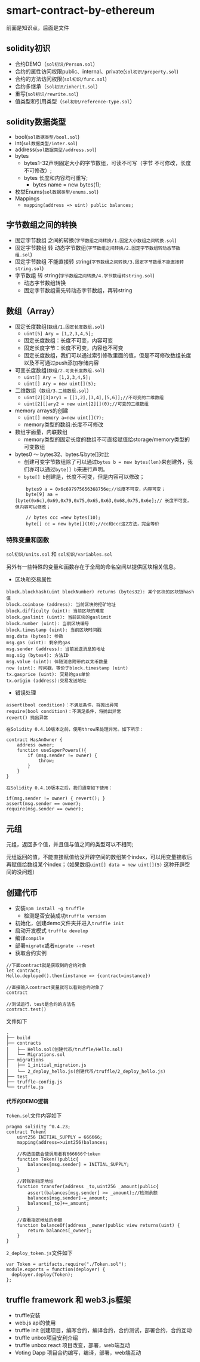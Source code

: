 # smart-contract-by-ethereum

前面是知识点，后面是文件

## solidity初识
- 合约DEMO（`sol初识/Person.sol`） 
- 合约的属性访问权限public、internal、private(`sol初识/property.sol`)
- 合约的方法访问权限(`sol初识/func.sol`)
- 合约多继承（`sol初识/inherit.sol`）
- 重写(`sol初识/rewrite.sol`)
- 值类型和引用类型（`sol初识/reference-type.sol`）

## solidity数据类型
- bool(`sol数据类型/bool.sol`)
- int(`sol数据类型/inter.sol`)
- address(`sol数据类型/address.sol`)
- bytes
    - bytes1-32声明固定大小的字节数组，可读不可写（字节 不可修改，长度不可修改）;
    - bytes 长度和内容均可重写;
        - bytes name  = new bytes(1);
- 枚举Enums(`sol数据类型/enums.sol`)
- Mappings
    - `mapping(address => uint) public balances;`

## 字节数组之间的转换
- 固定字节数组 之间的转换(`字节数组之间转换/1.固定大小数组之间转换.sol`)
- 固定字节数组 转 动态字节数组(`字节数组之间转换/2.固定字节数组转动态节数组.sol`)
- 固定字节数组 不能直接转 string(`字节数组之间转换/3.固定字节数组不能直接转string.sol`)
- 字节数组 转 string(`字节数组之间转换/4.字节数组转string.sol`)
    - 动态字节数组转换
    - 固定字节数组需先转动态字节数组，再转string

## 数组（Array）
- 固定长度数组(`数组/1.固定长度数组.sol`)
    - `uint[5] Ary = [1,2,3,4,5];`
    - 固定长度数组：长度不可变，内容可变
    - 固定长度字节：长度不可变，内容也不可变
    - 固定长度数组，我们可以通过索引修改里面的值，但是不可修改数组长度以及不可通过push添加存储内容
- 可变长度数组(`数组/2.可变长度数组.sol`)
    - `uint[] Ary = [1,2,3,4,5];`
    - `uint[] Ary = new uint[](5);`
- 二维数组（`数组/3.二维数组.sol`）
    - `uint[2][3]ary1 = [[1,2],[3,4],[5,6]];//不可变的二维数组`
    - `uint[2][]ary2 = new uint[2][](0);//可变的二维数组`
- memory arrays的创建
    - `uint[] memory a=new uint[](7);`
    -  memory类型的数组:长度不可修改
- 数组字面量，内联数组
    - memory类型的固定长度的数组不可直接赋值给storage/memory类型的可变数组 
- bytes0 ～ bytes32、bytes与byte[]对比
    - 创建可变字节数组除了可以通过`bytes b = new bytes(len)`来创建外，我们亦可以通过`byte[] b`来进行声明。
    - `byte[] b`创建是，长度不可变，但是内容可以修改；
    ```
        bytes9 a = 0x6c697975656368756e;//长度不可变，内容可变；
        byte[9] aa = [byte(0x6c),0x69,0x79,0x75,0x65,0x63,0x68,0x75,0x6e];// 长度不可变，但内容可以修改；

        // bytes ccc =new bytes(10);
        byte[] cc = new byte[](10);//cc和ccc这2方法，完全等价
    ```

### 特殊变量和函数

`sol初识/units.sol` 和 `sol初识/variables.sol`

另外有一些特殊的变量和函数存在于全局的命名空间以提供区块相关信息。

- 区块和交易属性
```
block.blockhash(uint blockNumber) returns (bytes32): 某个区块的区块链hash值
block.coinbase (address): 当前区块的挖矿地址
block.difficulty (uint): 当前区块的难度
block.gaslimit (uint): 当前区块的gaslimit
block.number (uint): 当前区块编号
block.timestamp (uint): 当前区块时间戳
msg.data (bytes): 参数
msg.gas (uint): 剩余的gas
msg.sender (address): 当前发送消息的地址
msg.sig (bytes4): 方法ID
msg.value (uint): 伴随消息附带的以太币数量
now (uint): 时间戳，等价于block.timestamp (uint)
tx.gasprice (uint): 交易的gas单价
tx.origin (address):交易发送地址
```
- 错误处理
```
assert(bool condition)：不满足条件，将抛出异常
require(bool condition)：不满足条件，将抛出异常
revert() 抛出异常

在Solidity 0.4.10版本之前，使用throw来处理异常。如下所示：

contract HasAnOwner {
    address owner;
    function useSuperPowers(){ 
        if (msg.sender != owner) { 
            throw; 
        }
    }
}

在Solidity 0.4.10版本之后，我们通常如下使用：

if(msg.sender != owner) { revert(); }
assert(msg.sender == owner);
require(msg.sender == owner);
```

## 元组

元组，返回多个值，并且值与值之间的类型可以不相同;

元组返回的值，不能直接赋值给没开辟空间的数组某个index，可以用变量接收后再赋值给数组某个index；（如果数组`uint[] data = new uint[](5)` 这种开辟空间的没问题）

## 创建代币
- 安装`npm install -g truffle`
    - 检测是否安装成功`truffle version`
- 初始化，创建demo文件夹并进入`truffle init`
- 启动开发模式 `truffle develop`
- 编译`compile`
- 部署`migrate`或者`migrate --reset`
- 获取合约实例
```
//下面contract就是获取到的合约对象
let contract;
Hello.deployed().then(instance => {contract=instance})

//直接输入contract变量就可以看到合约对象了
contract

//测试运行，test是合约的方法名
contract.test()
```
文件如下
```
.
├── build
├── contracts
│   ├── Hello.sol(创建代币/truffle/Hello.sol)
│   └── Migrations.sol
├── migrations
│   ├── 1_initial_migration.js
│   └── 2_deploy_hello.js(创建代币/truffle/2_deploy_hello.js)
├── test
├── truffle-config.js
└── truffle.js
```

#### 代币的DEMO逻辑

`Token.sol`文件内容如下

```
pragma solidity ^0.4.23;
contract Token{
    uint256 INITIAL_SUPPLY = 666666;
    mapping(address=>uint256)balances;

    //构造函数会使调用者有666666个token
    function Token()public{
        balances[msg.sender] = INITIAL_SUPPLY;
    }

    //转账到指定地址
    function transfer(address _to,uint256 _amount)public{
        assert(balances[msg.sender] >= _amount);//检测余额
        balances[msg.sender]-=_amount;
        balances[_to]+=_amount;
    }

    //查看指定地址的余额
    function balanceOf(address _owner)public view returns(uint) {
        return balances[_owner];
    }
}  
```

`2_deploy_token.js`文件如下
```
var Token = artifacts.require("./Token.sol");
module.exports = function(deployer) {
  deployer.deploy(Token);
};
```

## truffle framework 和 web3.js框架
- truffle安装
- web.js api的使用
- truffle init 创建项目，编写合约，编译合约，合约测试，部署合约，合约互动
- truffle unbox项目安利介绍
- truffle unbox react 项目改变，部署，web端互动
- Voting Dapp 项目合约编写，编译，部署，web端互动
